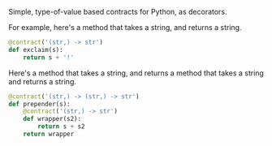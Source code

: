Simple, type-of-value based contracts for Python, as decorators.

For example, here's a method that takes a string, and returns a
string.

```python
@contract('(str,) -> str')
def exclaim(s):
    return s + '!'
```

Here's a method that takes a string, and returns a method that takes a
string and returns a string.

```python
@contract('(str,) -> (str,) -> str')
def prepender(s):
    @contract('(str,) -> str')
    def wrapper(s2):
        return s + s2
    return wrapper
```
